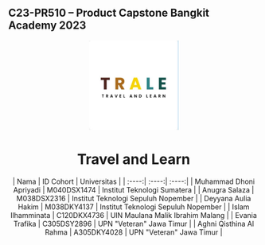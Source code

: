 ## **C23-PR510 – Product Capstone Bangkit Academy 2023**

<p align="center">
  <img src="Trale.jpeg" alt="logo" height="180" />
</p>

<h1 align="center">Travel and Learn</h1>

<p align="center">
| Nama | ID Cohort | Universitas |
| :----:| :----:| :----:|
| Muhammad Dhoni Apriyadi | M040DSX1474 | Institut Teknologi Sumatera |
| Anugra Salaza | M038DSX2316 | Institut Teknologi Sepuluh Nopember |
| Deyyana Aulia Hakim | M038DKY4137 | Institut Teknologi Sepuluh Nopember |
| Islam Ilhamminata | C120DKX4736 | UIN Maulana Malik Ibrahim Malang |
| Evania Trafika | C305DSY2896 | UPN "Veteran" Jawa Timur |
| Aghni Qisthina Al Rahma | A305DKY4028 | UPN "Veteran" Jawa Timur |
</p>
